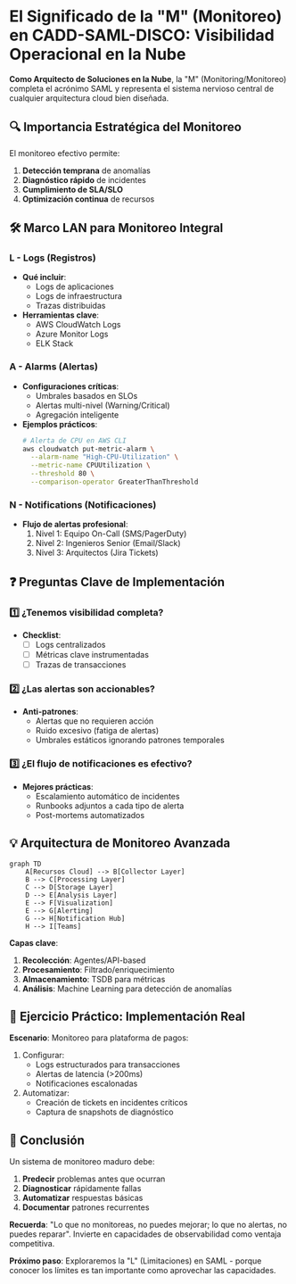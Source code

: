 # **El Significado de la "M" (Monitoreo) en CADD-SAML-DISCO: Visibilidad Operacional en la Nube**

**Como Arquitecto de Soluciones en la Nube**, la "M" (Monitoring/Monitoreo) completa el acrónimo SAML y representa el sistema nervioso central de cualquier arquitectura cloud bien diseñada.

## **🔍 Importancia Estratégica del Monitoreo**

El monitoreo efectivo permite:
1. **Detección temprana** de anomalías
2. **Diagnóstico rápido** de incidentes
3. **Cumplimiento de SLA/SLO**
4. **Optimización continua** de recursos

## **🛠 Marco LAN para Monitoreo Integral**

### **L - Logs (Registros)**
- **Qué incluir**:
  - Logs de aplicaciones
  - Logs de infraestructura
  - Trazas distribuidas
- **Herramientas clave**:
  - AWS CloudWatch Logs
  - Azure Monitor Logs
  - ELK Stack

### **A - Alarms (Alertas)**
- **Configuraciones críticas**:
  - Umbrales basados en SLOs
  - Alertas multi-nivel (Warning/Critical)
  - Agregación inteligente
- **Ejemplos prácticos**:
  ```bash
  # Alerta de CPU en AWS CLI
  aws cloudwatch put-metric-alarm \
    --alarm-name "High-CPU-Utilization" \
    --metric-name CPUUtilization \
    --threshold 80 \
    --comparison-operator GreaterThanThreshold
  ```

### **N - Notifications (Notificaciones)**
- **Flujo de alertas profesional**:
  1. Nivel 1: Equipo On-Call (SMS/PagerDuty)
  2. Nivel 2: Ingenieros Senior (Email/Slack)
  3. Nivel 3: Arquitectos (Jira Tickets)

## **❓ Preguntas Clave de Implementación**

### **1️⃣ ¿Tenemos visibilidad completa?**
- **Checklist**:
  - [ ] Logs centralizados
  - [ ] Métricas clave instrumentadas
  - [ ] Trazas de transacciones

### **2️⃣ ¿Las alertas son accionables?**
- **Anti-patrones**:
  - Alertas que no requieren acción
  - Ruido excesivo (fatiga de alertas)
  - Umbrales estáticos ignorando patrones temporales

### **3️⃣ ¿El flujo de notificaciones es efectivo?**
- **Mejores prácticas**:
  - Escalamiento automático de incidentes
  - Runbooks adjuntos a cada tipo de alerta
  - Post-mortems automatizados

## **💡 Arquitectura de Monitoreo Avanzada**

```mermaid
graph TD
    A[Recursos Cloud] --> B[Collector Layer]
    B --> C[Processing Layer]
    C --> D[Storage Layer]
    D --> E[Analysis Layer]
    E --> F[Visualization]
    E --> G[Alerting]
    G --> H[Notification Hub]
    H --> I[Teams]
```

**Capas clave**:
1. **Recolección**: Agentes/API-based
2. **Procesamiento**: Filtrado/enriquecimiento
3. **Almacenamiento**: TSDB para métricas
4. **Análisis**: Machine Learning para detección de anomalías

## **🚀 Ejercicio Práctico: Implementación Real**

**Escenario**: Monitoreo para plataforma de pagos:
1. Configurar:
   - Logs estructurados para transacciones
   - Alertas de latencia (>200ms)
   - Notificaciones escalonadas
2. Automatizar:
   - Creación de tickets en incidentes críticos
   - Captura de snapshots de diagnóstico

## **🎯 Conclusión**

Un sistema de monitoreo maduro debe:
1. **Predecir** problemas antes que ocurran
2. **Diagnosticar** rápidamente fallas
3. **Automatizar** respuestas básicas
4. **Documentar** patrones recurrentes

**Recuerda**: "Lo que no monitoreas, no puedes mejorar; lo que no alertas, no puedes reparar". Invierte en capacidades de observabilidad como ventaja competitiva.

**Próximo paso**: Exploraremos la "L" (Limitaciones) en SAML - porque conocer los límites es tan importante como aprovechar las capacidades.
